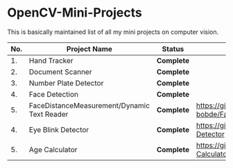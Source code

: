 # OpenCV-Mini-Projects
This is basically maintained list of all my mini projects on computer vision.

| No.| **Project Name** | **Status** | **Link to Project** | **Tutorial** | 
|--- | --- | ---- | ---- | ---- |
|1.| Hand Tracker |**Complete** | | |
|2.| Document Scanner | **Complete** | | |
|3.| Number Plate Detector | **Complete** | | |
|4.| Face Detection | **Complete** | | |
|5.| FaceDistanceMeasurement/Dynamic Text Reader | **Complete** | https://github.com/yagyesh-bobde/FaceDistanceMeasurement_DynamicTextReader | |
|4.| Eye Blink Detector | **Complete** | https://github.com/yagyesh-bobde/Eye-Blink-Detector | |
|5.| Age Calculator | **Complete** | https://github.com/yagyesh-bobde/Face-Age-Calculator | |

